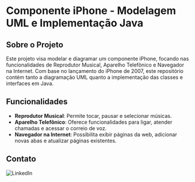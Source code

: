 # Componente iPhone - Modelagem UML e Implementação Java

## Sobre o Projeto
Este projeto visa modelar e diagramar um componente iPhone, focando nas funcionalidades de Reprodutor Musical, Aparelho Telefônico e Navegador na Internet. Com base no lançamento do iPhone de 2007, este repositório contém tanto a diagramação UML quanto a implementação das classes e interfaces em Java.

## Funcionalidades
- **Reprodutor Musical**: Permite tocar, pausar e selecionar músicas.
- **Aparelho Telefônico**: Oferece funcionalidades para ligar, atender chamadas e acessar o correio de voz.
- **Navegador na Internet**: Possibilita exibir páginas da web, adicionar novas abas e atualizar páginas existentes.

## Contato
![LinkedIn](https://img.shields.io/badge/linkedin-%230077B5.svg?style=for-the-badge&logo=linkedin&logoColor=white(https://www.linkedin.com/in/marcos-rafael-r-dos-santos-105790257))